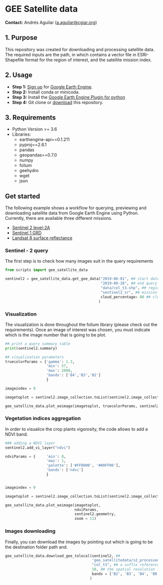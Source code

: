# GEE Satellite data

**Contact:** Andrés Aguilar (a.aguilar@cgiar.org)

## 1. Purpose

This repository was created for downloading and processing satellite data. The required inputs are the path, in which contains a vector file in ESRI-Shapefile format for the region of interest, and the satellite mission index. 

## 2. Usage

* **Step 1:** [Sign up](https://earthengine.google.com/signup/) for [Google Earth Engine](https://earthengine.google.com/).
* **Step 2:** Install conda or minicoda.
* **Step 3:** Install the [Google Earth Engine Plugin for python](https://developers.google.com/earth-engine/python_install-conda)
* **Step 4:** Git clone or [download](https://github.com/anaguilarar/gee_satellite_data.git) this repository.

## 3. Requirements

* Python Version >= 3.6
* Libraries:
    *   earthengine-api==0.1.211
    *   pyproj==2.6.1
    *   pandas 
    *   geopandas==0.7.0 
    *   numpy
    *   folium
    *   geehydro
    *   wget
    *   json

## Get started

The following example shows a workflow for querying, previewing and downloading satellite data from Google Earth Engine using Python.
Currently, there are available three different missions. 
  * [Sentinel 2 level-2A](https://developers.google.com/earth-engine/datasets/catalog/COPERNICUS_S2_SR)
  * [Sentinel 1 GRD](https://developers.google.com/earth-engine/datasets/catalog/COPERNICUS_S1_GRD)
  * [Landsat 8 surface reflectance](https://developers.google.com/earth-engine/datasets/catalog/LANDSAT_LC08_C01_T1_SR)


###  Sentinel - 2 query

The first step is to check how many images suit in the query requirements 

```python
from scripts import gee_satellite_data

sentinel2 = gee_satellite_data.get_gee_data("2019-06-01", ## start date
                                            "2019-09-28", ## end query date
                                            "data/col_t3.shp", ## region of interest
                                            "sentinel2_sr", ## mission
                                            cloud_percentage= 80 ## cloud percetage per image 
                                           )
```
### Visualization

The visualization is done throughout the folium library (please check out the requirements). Once an image of interest was chosen, you must indicate which is the image number that is going to be plot. 

```python
## print a query summary table
print(sentinel2.summary)

## visualization parameters
truecolorParams = {'gamma': 1.3, 
                   'min': 57,
                   'max': 2000,
                   'bands': ['B4','B3','B2']
                   }

imageindex = 9

imagetoplot = sentinel2.image_collection.toList(sentinel2.image_collection.size()).get(imageindex)

gee_satellite_data.plot_eeimage(imagetoplot, truecolorParams, sentinel2.geometry, zoom = 11)

```

### Vegetation indices aggregation

In order to visualice the crop plants vigorosity, the code allows to add a NDVI band. 

```python
### adding a NDVI layer
sentinel2.add_vi_layer("ndvi")

ndviParams = {     'min': 0,
                   'max': 1,
                   'palette': ['#FF0000', '#00FF00'],
                   'bands': ['ndvi']
                   }


imageindex = 9

imagetoplot = sentinel2.image_collection.toList(sentinel2.image_collection.size()).get(imageindex)

gee_satellite_data.plot_eeimage(imagetoplot, 
                                ndviParams, 
                                sentinel2.geometry, 
                                zoom = 11)
```

### Images downloading

Finally, you can download the images by pointing out which is going to be the destination folder path and.

```python
gee_satellite_data.download_gee_tolocal(sentinel2, ## 
                                        'gee_satellitedata/s2_processed', ## outputpath 
                                        "col_t3", ## a suffix reference for the area that was query
                                        10, ## the spatial resolution in meters
                                        bands = ['B2', 'B3', 'B4', 'B8', 'ndvi']
                                       )
```


